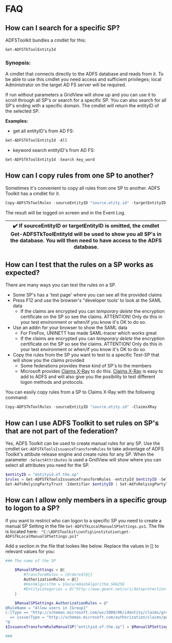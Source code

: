 # FAQ
## How can I search for a specific SP?

ADFSToolkit bundles a cmdlet for this:
```Powershell
Get-ADFSTkToolEntityId
```
### Synopsis: ###

A cmdlet that connects directly to the ADFS database and reads from it. To be able to use this cmdlet you need access and sufficient privileges; local Administrator on the target AD FS server will be required. 

If run without parameters a GridView will show up and you can use it to scroll through all SP's or search for a specific SP. You can also search for all SP's ending with a specific domain.
The cmdlet will return the entityID of the selected SP.

**Examples:**
- get all entityID's from AD FS:

```Powershell
Get-ADFSTkToolEntityId -All
```

- keyword search entityID's from AD FS:

```Powershell
Get-ADFSTkToolEntityId -Search key_word
```

## How can I copy rules from one SP to another?
Sometimes it's convenient to copy all rules from one SP to another. ADFS Toolkit has a cmdlet for it.
```Powershell
Copy-ADFSTkToolRules -sourceEntityID "source.etity.id" -targetEntityID "target.entity.id"
```
The result will be logged on screen and in the Event Log.

|:heavy_check_mark: If sourceEntityID or targetEntityID is omitted, the cmdlet Get-ADFSTkToolEntityId will be used to show you all SP's in the database. You will then need to have access to the ADFS database.|
|-----------------------------------------------------------------------------|
## How can I test that the rules on a SP works as expected?
There are many ways you can test the rules on a SP. 
- Some SP's has a 'test page' where you can see all the provided claims
- Press F12 and use the browser's "developer tools' to look at the SAML data
    - If the claims are encrypted you can *temporary delete* the encryption certificate on the SP so see the claims. ATTENTION! Only do this in your test environment or when/if you know it's OK to do so.
- Use an addin for your browser to show the SAML data
    - For FireFox, UNINETT has made SAML-tracer which works great
    - If the claims are encrypted you can *temporary delete* the encryption certificate on the SP so see the claims. ATTENTION! Only do this in your test environment or when/if you know it's OK to do so.
- Copy the rules from the SP you want to test to a specific Test-SP that will show you the claims provided
    - Some federations provides these kind of SP's to the members
    - Microsoft provides [Claims X-Ray](https://adfshelp.microsoft.com/ClaimsXray/) to do this. [Claims X-Ray](https://adfshelp.microsoft.com/ClaimsXray/) is easy to add to ADFS and will also give you the posibility to test different logon methods and protocols. 

You can easily copy rules from a SP to Claims X-Ray with the following command:
```Powershell
Copy-ADFSTkToolRules -sourceEntityID "source.etity.id" -ClaimsXRay
```
## How can I use ADFS Toolkit to set rules on SP's that are not part of the federation?
Yes, ADFS Toolkit can be used to create manual rules for any SP.
Use the cmdlet ``Get-ADFSTkToolsIssuanceTransformRules`` to take advantage of ADFS Toolkit's attibute release engine and create rules for any SP. When the parameter ``-SelectAttributes`` is used a GridView will show where you can select all attributes you need for the SP.
```Powershell
$entityID = "entityid.of.the.sp"
$rules = Get-ADFSTkToolsIssuanceTransformRules -entityId $entityID -SelectAttributes
Get-AdfsRelyingPartyTrust -Identifier $entityID | Set-AdfsRelyingPartyTrust -IssuanceTransformRules $rules
```
## How can I allow only members in a specific group to logon to a SP?
If you want to restrict who can logon to a specific SP you need to create a manual SP Setting in the file ``Get-ADFSTkLocalManualSPSettings.ps1``. The file is located here:
`` "C:\ADFSToolkit\config\institution\get-ADFSTkLocalManualSPSettings.ps1"``

Add a section in the file that lookes like below. Replace the values in [] to relevant values for you:
```Powershell
### The name of the SP

    $ManualSPSettings = @{
        #TransformRules = [Ordered]@{}
        AuthorizationRules = @{}
        #HashAlgorithm = $SecureHashAlgorithm.SHA256
        #EntityCategories = @("http://www.geant.net/uri/dataprotection-code-of-conduct/v1")
    }

    $ManualSPSettings.AuthorizationRules = @"
@RuleName = "Allow users in [Group]"
c:[Type == "http://schemas.microsoft.com/ws/2008/06/identity/claims/groupsid", Value == "[GroupSID]", Issuer == "AD AUTHORITY"]
  => issue(Type = "http://schemas.microsoft.com/authorization/claims/permit", Value = "true");
"@
$IssuanceTransformRuleManualSP["entityid.of.the.sp"] = $ManualSPSettings 

###
```
